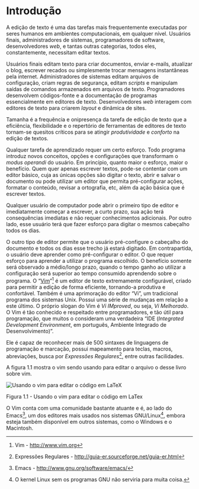 # Introdução

A edição de texto é uma das tarefas mais frequentemente executadas por
seres humanos em ambientes computacionais, em qualquer nível. Usuários
finais, administradores de sistemas, programadores de software,
desenvolvedores *web*, e tantas outras categorias, todos
eles, constantemente, necessitam editar textos.

Usuários finais editam texto para criar documentos, enviar e-mails,
atualizar o blog, escrever recados ou simplesmente trocar mensagens
instantâneas pela internet. Administradores de sistemas editam arquivos
de configuração, criam regras de segurança, editam
*scripts* e manipulam saídas de comandos armazenados em
arquivos de texto. Programadores desenvolvem códigos-fonte e a
documentação de programas essencialmente em editores de texto.
Desenvolvedores *web* interagem com editores de texto para
criarem *layout* e dinâmica de sites.

Tamanha é a frequência e onipresença da tarefa de edição de texto que a
eficiência, flexibilidade e o repertório de ferramentas de editores de
texto tornam-se quesitos críticos para se atingir
*produtividade* e *conforto* na edição de
textos.

Qualquer tarefa de aprendizado requer um certo esforço. Todo programa
introduz novos conceitos, opções e configurações que transformam o
*modus operandi* do usuário. Em princípio, quanto maior o esforço, maior
o benefício. Quem quer apenas escrever textos, pode-se contentar com um
editor básico, cuja as únicas opções são digitar o texto, abrir e salvar
o documento ou pode utilizar um editor que permita pré-configurar ações,
formatar o conteúdo, revisar a ortografia, etc, além da ação básica que
é escrever textos.

Qualquer usuário de computador pode abrir o primeiro tipo de editor e
imediatamente começar a escrever, a curto prazo, sua ação terá
consequências imediatas e não requer conhecimentos adicionais. Por outro
lado, esse usuário terá que fazer esforço para digitar o mesmos
cabeçalho todos os dias.

O outro tipo de editor permite que o usuário pré-configure o cabeçalho
do documento e todos os dias esse trecho já estará digitado. Em
contrapartida, o usuário deve aprender como pré-configurar o editor. O
que requer esforço para aprender a utilizar o programa escolhido. O
benefício somente será observado a médio/longo prazo, quando o tempo
ganho ao utilizar a configuração será superior ao tempo consumido
aprendendo sobre o programa. O “[Vim](http://www.vim.org)”[^1] é um
editor de texto extremamente configurável, criado para permitir a edição
de forma eficiente, tornando-a produtiva e confortável. Também é uma
aprimoração do editor “Vi”, um tradicional programa dos sistemas Unix.
Possui uma série de mudanças em relação a este último. O próprio slogan
do Vim é *Vi IMproved*, ou seja, *Vi Melhorado*. O Vim é tão conhecido e respeitado entre programadores, e tão útil para programação, que muitos o consideram uma verdadeira “IDE (*Integrated Development Environment*, em português, Ambiente Integrado de Desenvolvimento)”.

Ele é capaz de reconhecer mais de 500 sintaxes de linguagens de
programação e marcação, possui mapeamento para teclas, macros,
abreviações, busca por *Expressões Regulares*[^2], entre outras facilidades.

A figura 1.1 mostra o vim sendo usando para editar o
arquivo o desse livro sobre vim.


![Usando o vim para editar o código em LaTeX](https://vimbook.site/imgs/vimedittex.png "Usando o vim para editar o código em LaTeX")


Figura 1.1 - Usando o vim para editar o código em LaTex

O Vim conta com uma comunidade bastante atuante e é, ao lado do
Emacs[^3], um dos editores mais usados nos sistemas GNU/Linux[^4],
embora esteja também disponível em outros sistemas, como o Windows e o
Macintosh.

[^1]: Vim - <http://www.vim.org>

[^2]: Expressões Regulares - <http://guia-er.sourceforge.net/guia-er.html>

[^3]: Emacs - <http://www.gnu.org/software/emacs/>

[^4]: O kernel Linux sem os programas GNU não serviria para muita coisa.
